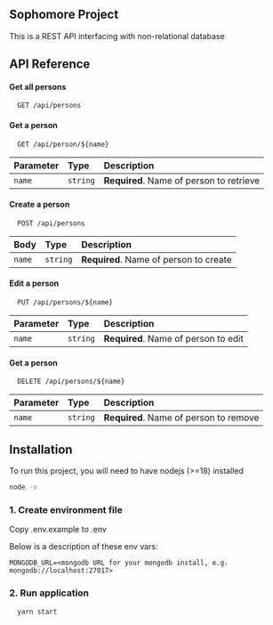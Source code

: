 ## Sophomore Project

This is a REST API interfacing with non-relational database

## API Reference

#### Get all persons

```http
  GET /api/persons
```

#### Get a person

```http
  GET /api/person/${name}
```

| Parameter | Type     | Description                              |
| :-------- | :------- | :--------------------------------------- |
| `name`    | `string` | **Required**. Name of person to retrieve |

#### Create a person

```http
  POST /api/persons
```

| Body   | Type     | Description                            |
| :----- | :------- | :------------------------------------- |
| `name` | `string` | **Required**. Name of person to create |

#### Edit a person

```http
  PUT /api/persons/${name}
```

| Parameter | Type     | Description                          |
| :-------- | :------- | :----------------------------------- |
| `name`    | `string` | **Required**. Name of person to edit |

#### Get a person

```http
  DELETE /api/persons/${name}
```

| Parameter | Type     | Description                            |
| :-------- | :------- | :------------------------------------- |
| `name`    | `string` | **Required**. Name of person to remove |

## Installation

To run this project, you will need to have nodejs (>=18) installed

```bash
node -v
```

### 1. Create environment file

Copy .env.example to .env

Below is a description of these env vars:

```
MONGODB_URL=<mongodb URL for your mongodb install, e.g. mongodb://localhost:27017>
```

### 2. Run application

```bash
  yarn start
```
